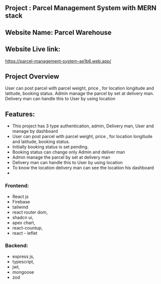 

## Project : Parcel Management System with MERN stack

## Website Name: Parcel Warehouse

## Website Live link:

<https://parcel-management-system-ae1b6.web.app/>

## Project Overview
User can post parcel with parcel weight, price , for location longitude and latitude, booking status. Admin manage the parcel by set at delivery man. Delivery man can handle this to User by using location

## Features:

- This project has 3 type authentication, admin, Delivery man, User and manage by dashboard
- User can post parcel with parcel weight, price , for location longitude and latitude, booking status.
- Initially booking status is set pending.
- Booking status can change only Admin and deliver man
- Admin manage the parcel by set at delivery man
- Delivery man can handle this to User by using location
- To know the location delivery man can see the location his dashboard
-

### Frontend:

- React js
- Firebase
- tailwind
- react router dom,
- shadcn ui,
- apex chart,
- react-countup,
- react - leflet

### Backend:

- express js,
- typescript,
- jwt,
- mongoose
- zod
